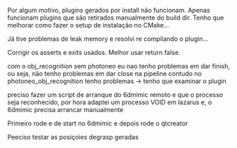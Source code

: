 Por algum motivo, plugins gerados por install não funcionam.
Apenas funcionam plugins que são retirados manualmente do build dir.
Tenho que melhorar como fazer o setup de instalação no CMake...

Já tive problemas de leak memory e resolvi re compilando o plugin...

Corrigir os asserts e exits usados. Melhor usar return false.

com o obj_recognition sem photoneo eu nao tenho problemas em dar finish, ou seja, não tenho problemas em dar close na pipeline
contudo no photoneo_obj_recognition tenho problemas -> tenho que examinar o plugin

preciso fazer um script de arranque do 6dmimic remoto e que o processo seja reconhecido, por hora adaptei um processo VOID em lazarus e, o 6dmimic precisa arrancar manualmente

Primeiro rode e de start no 6dmimic e depois rode o qtcreator

Peeciso testar as posiçoies degrasp geradas
